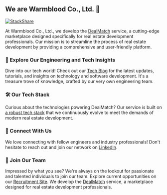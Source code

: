 ## We are Warmblood Co., Ltd. 👋

[![StackShare](http://img.shields.io/badge/tech-stack-0690fa.svg?style=flat)](https://stackshare.io/warmblood/dealmatch)


At Warmblood Co., Ltd., we develop the [DealMatch](https://dealmatch.kr) service, a cutting-edge marketplace designed specifically for real estate development professionals. Our mission is to streamline the process of real estate development by providing a comprehensive and user-friendly platform.

### 🚀 Explore Our Engineering and Tech Insights

Dive into our tech world! Check out our [Tech Blog](https://warmblood-kr.github.io) for the latest updates, tutorials, and insights on technology and software development. It's a treasure trove of knowledge, crafted by our very own engineering team.

### 🛠️ Our Tech Stack
Curious about the technologies powering DealMatch? Our service is built on [a robust tech stack](https://stackshare.io/warmblood/dealmatch) that we continuously evolve to meet the demands of modern real estate development.

### 🤝 Connect With Us
We love connecting with fellow engineers and industry professionals! Don't hesitate to reach out and join our network on [LinkedIn](https://www.linkedin.com/company/warmblood/).

### 🌟 Join Our Team
Impressed by what you see? We're always on the lookout for passionate and talented individuals to join our team. Explore current opportunities on our [Recruitment Site](https://warmblood-recruit.oopy.io/).
We develop the [DealMatch](https://dealmatch.kr) service, a marketplace designed for real estate development professionals.




<!--

**Here are some ideas to get you started:**

🙋‍♀️ A short introduction - what is your organization all about?
🌈 Contribution guidelines - how can the community get involved?
👩‍💻 Useful resources - where can the community find your docs? Is there anything else the community should know?
🍿 Fun facts - what does your team eat for breakfast?
🧙 Remember, you can do mighty things with the power of [Markdown](https://docs.github.com/github/writing-on-github/getting-started-with-writing-and-formatting-on-github/basic-writing-and-formatting-syntax)
-->
